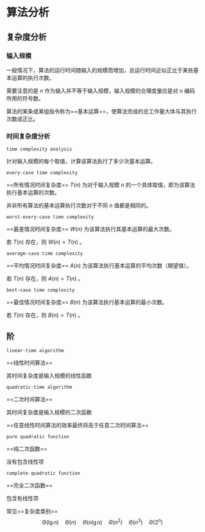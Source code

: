 # 算法分析



## 复杂度分析

### 输入规模

一般情况下，算法的运行时间随输入的规模而增加，总运行时间近似正比于某些基本运算的执行次数。

需要注意的是 $n$ 作为输入并不等于输入规模，输入规模的合理度量应是对 $n$ 编码所用的符号数。



算法的某条或某组指令称为==基本运算==，使算法完成的总工作量大体与其执行次数成正比。



### 时间复杂度分析

`time complexity analysis`

针对输入规模的每个取值，计算该算法执行了多少次基本运算。

`every-case time complexity`

==所有情况时间复杂度== $T(n)$ 为对于输入规模 $n$ 的一个具体取值，即为该算法执行基本运算的次数。

并非所有算法的基本运算执行次数对于不同 $n$ 值都是相同的。

`worst-every-case time complexity`

==最差情况时间复杂度== $W(n)$ 为该算法执行其基本运算的最大次数。

若 $T(n)$ 存在，则 $W(n) = T(n)$ 。

`average-case time complexity`

==平均情况时间复杂度== $A(n)$ 为该算法执行基本运算的平均次数（期望值）。

若 $T(n)$ 存在，则 $A(n) = T(n)$ 。

`best-case time complexity`

==最佳情况时间复杂度== $B(n)$ 为该算法执行基本运算的最小次数。

若 $T(n)$ 存在，则 $B(n) = T(n)$ 。



## 阶

`linear-time algorithm`

==线性时间算法==

其时间复杂度是输入规模的线性函数

`quadratic-time algorithm`

==二次时间算法==

其时间复杂度是输入规模的二次函数



==任意线性时间算法的效率最终将高于任意二次时间算法==



`pure quadratic function`

==纯二次函数==

没有包含线性项

`complete quadratic function`

==完全二次函数==

包含有线性项



常见==复杂度类别==
$$
\Theta{(\lg{n})} \quad \Theta{(n)} \quad \Theta{(n\lg{n})} \quad \Theta{(n^2)} \quad \Theta{(n^3)} \quad \Theta{(2^n)}
$$
